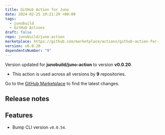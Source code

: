 ```yaml
---
title: GitHub Action for Juno
date: 2024-02-25 19:21:29 +00:00
tags:
  - junobuild
  - GitHub Actions
draft: false
repo: junobuild/juno-action
marketplace: https://github.com/marketplace/actions/github-action-for-juno
version: v0.0.20
dependentsNumber: "9"
---
```



Version updated for **junobuild/juno-action** to version **v0.0.20**.
- This action is used across all versions by **9** repositories.

Go to the [GitHub Marketplace](https://github.com/marketplace/actions/github-action-for-juno) to find the latest changes.

## Release notes

## Features

- Bump CLI version `v0.0.54`.
